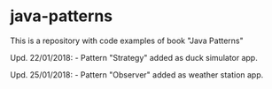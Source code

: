 # java-patterns
This is a repository with code examples of book "Java Patterns"

Upd. 22/01/2018:
	- Pattern "Strategy" added as duck simulator app.
	
Upd. 25/01/2018:
	- Pattern "Observer" added as weather station app.
